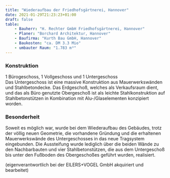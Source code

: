 ```yaml
---
title: "Wiederaufbau der Friedhofsgärtnerei, Hannover"
date: 2021-01-29T21:23:23+01:00
draft: false
table:
    - Bauherr: "H. Rechter GmbH Friedhofsgärtnerei, Hannover"
    - Planer: "Borchard Architektur, Hannover"
    - Baufirma: "Kurth Bau GmbH, Hannover"
    - Baukosten: "ca. DM 3.3 Mio"
    - umbauter Raum: "1.783 m³"
---
```


### Konstruktion
1 Bürogeschoss, 1 Vollgeschoss und 1 Untergeschoss  
Das Untergeschoss ist eine massive Konstruktion aus Mauerwerkswänden und Stahlbetondecke. Das Erdgeschoß, welches als Verkaufsraum dient, und das als Büro genutzte Obergeschoß ist als leichte Stahlkonstruktion auf Stahlbetonstützen in Kombination mit Alu-/Glaselementen konzipiert worden.

### Besonderheit
Soweit es möglich war, wurde bei dem Wiederaufbau des Gebäudes, trotz der völlig neuen Geometrie, die vorhandene Gründung und die erhaltenen Mauerwerkswände des Untergeschosses in das neue Tragsystem eingebunden. Die Aussteifung wurde lediglich über die beiden Wände zu den Nachbarbauten und vier Stahlbetonstützen, die aus dem Untergeschoß bis unter den Fußboden des Obergeschoßes geführt wurden, realisiert.

(eigenverantwortlich bei der EILERS+VOGEL GmbH akquiriert und bearbeitet)